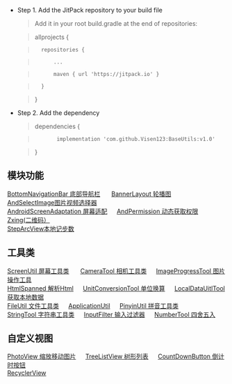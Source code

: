  * Step 1. Add the JitPack repository to your build file
    >Add it in your root build.gradle at the end of repositories:  
    
    >	allprojects {  
    
    >		repositories {  
    
    >			...  
    
    >			maven { url 'https://jitpack.io' }  
    
    >		}  
    
    >	}  
    
 * Step 2. Add the dependency
    >	dependencies {  
    
    >	         implementation 'com.github.Visen123:BaseUtils:v1.0' 
    
    >	}
 ## 模块功能
  [BottomNavigationBar 底部导航栏](https://github.com/lizhibei/BaseTool/wiki/BottomNavigationBar) &ensp;  &ensp;
  [BannerLayout 轮播图](https://github.com/lizhibei/BaseTool/wiki/BannerLayout) &ensp;  &ensp;
  [AndSelectImage图片视频选择器](https://github.com/lizhibei/BaseTool/wiki/AndSelectImage)&ensp;  &ensp;<br/>
[AndroidScreenAdaptation 屏幕适配](https://github.com/lizhibei/BaseTool/wiki/AndroidScreenAdaptation)&ensp;  &ensp;
[AndPermission 动态获取权限](https://github.com/lizhibei/BaseTool/wiki/AndPermission)&ensp;  &ensp;
[Zxing(二维码）](https://github.com/lizhibei/BaseTool/wiki/%E4%BA%8C%E7%BB%B4%E7%A0%81)&ensp;  &ensp; <br/>
[StepArcView本地记步数](https://github.com/Visen123/BaseUtils/tree/master/app/src/main/java/com/yanyiyun/baseutils/step)&ensp;  &ensp;
 ## 工具类
[ScreenUtil 屏幕工具类](https://github.com/lizhibei/BaseTool/wiki/ScreenUitl) &ensp;  &ensp;
[CameraTool 相机工具类](https://github.com/lizhibei/BaseTool/wiki/CameraTool)&ensp;  &ensp;
[ImageProgressTool 图片操作工具](https://github.com/lizhibei/BaseTool/wiki/ImageProgressTool)&ensp;  &ensp; <br/>
[HtmlSpanned 解析Html](https://github.com/lizhibei/BaseTool/wiki/HtmlSpanned)&ensp;  &ensp;
[UnitConversionTool 单位换算](https://github.com/lizhibei/BaseTool/wiki/UnitConversionTool)&ensp;  &ensp;
[LocalDataUitlTool 获取本地数据](https://github.com/lizhibei/BaseTool/wiki/LocalDataUitlTool)&ensp;  &ensp;<br/>
[FileUtil 文件工具类](https://github.com/lizhibei/BaseTool/wiki/FileUtil)&ensp;  &ensp;
[ApplicationUtil](https://github.com/lizhibei/BaseTool/wiki/ApplicationUtil)&ensp;  &ensp;
[PinyinUtil 拼音工具类](https://github.com/lizhibei/BaseTool/wiki/PinyinUtil)&ensp;  &ensp;<br/>
[StringTool 字符串工具类](https://github.com/lizhibei/BaseTool/wiki/StringTool)&ensp;  &ensp;
[InputFilter 输入过滤器](https://github.com/lizhibei/BaseTool/wiki/InputFilter)&ensp;  &ensp;
[NumberTool 四舍五入](https://github.com/lizhibei/BaseTool/wiki/NumberTool)&ensp;  &ensp;<br/>
## 自定义视图
[PhotoView 缩放移动图片](https://github.com/lizhibei/BaseTool/wiki/PhotoView)&ensp;  &ensp;
[TreeListView 树形列表](https://github.com/lizhibei/BaseTool/wiki/TreeListView)&ensp;  &ensp;
[CountDownButton 倒计时按钮](https://github.com/lizhibei/BaseTool/wiki/CountDownButton)&ensp;  &ensp;<br/>
[RecyclerView](https://github.com/lizhibei/BaseTool/wiki/RecyclerView)&ensp;  &ensp;
